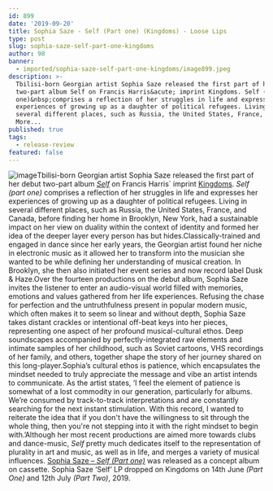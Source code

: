```yaml
---
id: 899
date: '2019-09-20'
title: Sophia Saze - Self (Part one) (Kingdoms) - Loose Lips
type: post
slug: sophia-saze-self-part-one-kingdoms
author: 98
banner:
  - imported/sophia-saze-self-part-one-kingdoms/image899.jpeg
description: >-
  Tbilisi-born Georgian artist Sophia Saze released the first part of her debut
  two-part album Self on Francis Harris&acute; imprint Kingdoms. Self (part
  one)&nbsp;comprises a reflection of her struggles in life and expresses her
  experiences of growing up as a daughter of political refugees. Living in
  several different places, such as Russia, the United States, France, [...]Read
  More...
published: true
tags:
  - release-review
featured: false
---
```

![image](../imported/sophia-saze-self-part-one-kingdoms/image899.jpeg)Tbilisi-born Georgian artist Sophia Saze released the first part of her debut two-part album [_Self_](https://sophiasaze.bandcamp.com/album/self-part-1) on Francis Harris´ imprint [Kingdoms](https://kingdomsbk.bandcamp.com/). _Self (part one)_ comprises a reflection of her struggles in life and expresses her experiences of growing up as a daughter of political refugees. Living in several different places, such as Russia, the United States, France, and Canada, before finding her home in Brooklyn, New York, had a sustainable impact on her view on duality within the context of identity and formed her idea of the deeper layer every person has but hides.Classically-trained and engaged in dance since her early years, the Georgian artist found her niche in electronic music as it allowed her to transform into the musician she wanted to be while defining her understanding of musical creation. In Brooklyn, she then also initiated her event series and now record label Dusk & Haze.Over the fourteen productions on the debut album, Sophia Saze invites the listener to enter an audio-visual world filled with memories, emotions and values gathered from her life experiences. Refusing the chase for perfection and the untruthfulness present in popular modern music, which often makes it to seem so linear and without depth, Sophia Saze takes distant crackles or intentional off-beat keys into her pieces, representing one aspect of her profound musical-cultural ethos. Deep soundscapes accompanied by perfectly-integrated raw elements and intimate samples of her childhood, such as Soviet cartoons, VHS recordings of her family, and others, together shape the story of her journey shared on this long-player.Sophia’s cultural ethos is patience, which encapsulates the mindset needed to truly appreciate the message and vibe an artist intends to communicate. As the artist states, ‘I feel the element of patience is somewhat of a lost commodity in our generation, particularly for albums. We’re consumed by track-to-track interpretations and are constantly searching for the next instant stimulation. With this record, I wanted to reiterate the idea that if you don't have the willingness to sit through the whole thing, then you're not stepping into it with the right mindset to begin with.’Although her most recent productions are aimed more towards clubs and dance-music, _Self_ pretty much dedicates itself to the representation of plurality in art and music, as well as in life, and merges a variety of musical influences. [Sophia Saze – _Self_ _(Part one)_](https://sophiasaze.bandcamp.com/album/self-part-1) was released as a concept album on cassette. Sophia Saze ‘Self’ LP dropped on Kingdoms on 14th June _(Part One)_ and 12th July _(Part Two)_, 2019.
